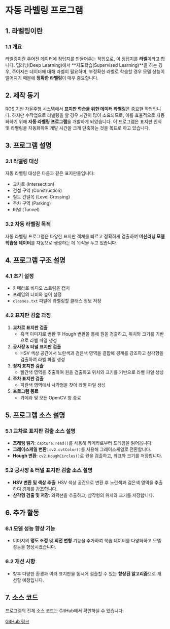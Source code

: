 # 자동 라벨링 프로그램

## 1. 라벨링이란

### 1.1 개요
라벨링이란 주어진 데이터에 정답지를 만들어주는 작업으로, 이 정답지를 **라벨**이라고 합니다. 딥러닝(Deep Learning)에서 **지도학습(Supervised Learning)**을 하는 경우, 주어지는 데이터에 대해 라벨이 필요하며, 부정확한 라벨로 학습할 경우 모델 성능이 떨어지기 때문에 **정확한 라벨링**이 매우 중요합니다.

## 2. 제작 동기
ROS 기반 자율주행 시스템에서 **표지판 학습을 위한 데이터 라벨링**은 중요한 작업입니다. 하지만 수작업으로 라벨링을 할 경우 시간이 많이 소요되므로, 이를 효율적으로 자동화하기 위해 **자동 라벨링 프로그램**을 개발하게 되었습니다. 이 프로그램은 표지판 인식 및 라벨링을 자동화하여 개발 시간을 크게 단축하는 것을 목표로 하고 있습니다.

## 3. 프로그램 설명

### 3.1 라벨링 대상
자동 라벨링 대상은 다음과 같은 표지판들입니다:
- 교차로 (Intersection)
- 건설 구역 (Construction)
- 철도 건널목 (Level Crossing)
- 주차 구역 (Parking)
- 터널 (Tunnel)

### 3.2 자동 라벨링 목적
자동 라벨링 프로그램은 다양한 표지판 객체를 빠르고 정확하게 검출하여 **머신러닝 모델 학습용 데이터**를 자동으로 생성하는 데 목적을 두고 있습니다.

## 4. 프로그램 구조 설명

### 4.1 초기 설정
- 카메라로 비디오 스트림을 캡처
- 프레임의 너비와 높이 설정
- `classes.txt` 파일에 라벨링할 클래스 정보 저장

### 4.2 표지판 검출 과정
1. **교차로 표지판 검출**
   - 흑백 이미지로 변환 후 Hough 변환을 통해 원을 검출하고, 위치와 크기를 기반으로 라벨 파일 생성
2. **공사장 & 터널 표지판 검출**
   - HSV 색상 공간에서 노란색과 검은색 영역을 결합해 경계를 강조하고 삼각형을 검출하여 라벨 파일 생성
3. **정지 표지판 검출**
   - 빨간색 영역을 추출하여 원을 검출하고 위치와 크기를 기반으로 라벨 파일 생성
4. **주차 표지판 검출**
   - 파란색 영역에서 사각형을 찾아 라벨 파일 생성
5. **프로그램 종료**
   - 카메라 및 모든 OpenCV 창 종료

## 5. 프로그램 소스 설명

### 5.1 교차로 표지판 검출 소스 설명
- **프레임 읽기**: `capture.read()`를 사용해 카메라로부터 프레임을 읽어옵니다.
- **그레이스케일 변환**: `cv2.cvtColor()`를 사용해 그레이스케일로 전환합니다.
- **Hough 변환**: `cv2.HoughCircles()`로 원을 검출하고, 좌표와 크기를 저장합니다.

### 5.2 공사장 & 터널 표지판 검출 소스 설명
- **HSV 변환 및 색상 추출**: HSV 색상 공간으로 변환 후 노란색과 검은색 영역을 추출하여 경계를 강조합니다.
- **삼각형 검출 및 저장**: 외곽선을 추출하고, 삼각형의 위치와 크기를 저장합니다.

## 6. 추가 활동

### 6.1 모델 성능 향상 기능
- 이미지의 **명도 조정** 및 **회전 변형** 기능을 추가하여 학습 데이터를 다양화하고 모델 성능을 향상시켰습니다.

### 6.2 개선 사항
- 향후 다양한 환경과 여러 표지판을 동시에 검출할 수 있는 **향상된 알고리즘**으로 개선할 예정입니다.

## 7. 소스 코드
프로그램의 전체 소스 코드는 GitHub에서 확인하실 수 있습니다:

[GitHub 링크](https://github.com/felixkim0719/Auto_labeling)

